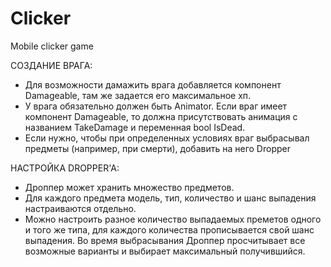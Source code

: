 # Clicker
Mobile clicker game


СОЗДАНИЕ ВРАГА:
   - Для возможности дамажить врага добавляется компонент Damageable, там же задается его максимальное хп.
   - У врага обязательно должен быть Animator. Если враг имеет компонент Damageable, то должна присутствовать анимация  с названием TakeDamage и переменная bool IsDead.
   - Если нужно, чтобы при определенных условиях враг выбрасывал предметы (например, при смерти), добавить на него Dropper

НАСТРОЙКА DROPPER'A:
   - Дроппер может хранить множество предметов.
   - Для каждого предмета модель, тип, количество и шанс выпадения настраиваются отдельно.
   - Можно настроить разное количество выпадаемых преметов одного и того же типа, для каждого количества прописывается свой шанс выпадения. Во время выбрасывания Дроппер просчитывает все возможные варианты и выбирает максимальный получившийся.
